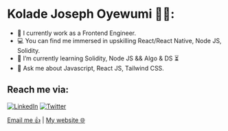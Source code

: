 <!-- ### Hi there, I'm Kolade 👋 -->





<!--
**corlard3y/corlard3y** is a ✨ _special_ ✨ repository because its `README.md` (this file) appears on your GitHub profile.

Here are some ideas to get you started:

- 🔭 I’m currently working on ...
- 🌱 I’m currently learning ...
- 👯 I’m looking to collaborate on ...
- 🤔 I’m looking for help with ...
- 💬 Ask me about ...
- 📫 How to reach me: ...
- 😄 Pronouns: ...
- ⚡ Fun fact: ...
-->
# Kolade Joseph Oyewumi 👋🏾:

- 📱 I currently work as a Frontend Engineer.
- 💻 You can find me immersed in upskilling React/React Native, Node JS, Solidity.
- 🌱 I’m currently learning Solidity, Node JS && Algo & DS ⏳
- 💬 Ask me about Javascript, React JS, Tailwind CSS.

## Reach me via:

[![LinkedIn](https://img.shields.io/badge/LinkedIn-0077B5?style=for-the-badge&logo=linkedin&logoColor=white)](https://linkedin.com/in/kolade-oyewumi-644492195)
[![Twitter](https://img.shields.io/badge/Twitter-1DA1F2?style=for-the-badge&logo=twitter&logoColor=white)](https://twitter.com/corlard3y)










[Email me 👍](mailto:oyewumi.koladej@gmail.com) | [My website 🌐](https://kolade-joseph.netlify.app) 
